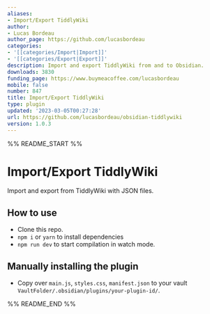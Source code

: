 ```yaml
---
aliases:
- Import/Export TiddlyWiki
author:
- Lucas Bordeau
author_page: https://github.com/lucasbordeau
categories:
- '[[categories/Import|Import]]'
- '[[categories/Export|Export]]'
description: Import and export TiddlyWiki from and to Obsidian.
downloads: 3830
funding_page: https://www.buymeacoffee.com/lucasbordeau
mobile: false
number: 847
title: Import/Export TiddlyWiki
type: plugin
updated: '2023-03-05T00:27:28'
url: https://github.com/lucasbordeau/obsidian-tiddlywiki
version: 1.0.3
---
```


%% README_START %%

# Import/Export TiddlyWiki 

Import and export from TiddlyWiki with JSON files.


## How to use

- Clone this repo.
- `npm i` or `yarn` to install dependencies
- `npm run dev` to start compilation in watch mode.

## Manually installing the plugin

- Copy over `main.js`, `styles.css`, `manifest.json` to your vault `VaultFolder/.obsidian/plugins/your-plugin-id/`.


%% README_END %%